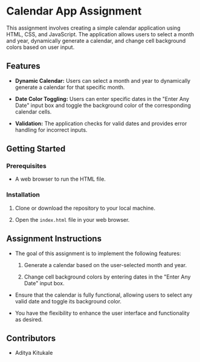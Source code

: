 # Calendar App Assignment

This assignment involves creating a simple calendar application using HTML, CSS, and JavaScript. The application allows users to select a month and year, dynamically generate a calendar, and change cell background colors based on user input.

## Features

- **Dynamic Calendar:** Users can select a month and year to dynamically generate a calendar for that specific month.

- **Date Color Toggling:** Users can enter specific dates in the "Enter Any Date" input box and toggle the background color of the corresponding calendar cells.

- **Validation:** The application checks for valid dates and provides error handling for incorrect inputs.

## Getting Started

### Prerequisites

- A web browser to run the HTML file.

### Installation

1. Clone or download the repository to your local machine.

2. Open the `index.html` file in your web browser.

## Assignment Instructions

- The goal of this assignment is to implement the following features:

    1. Generate a calendar based on the user-selected month and year.

    2. Change cell background colors by entering dates in the "Enter Any Date" input box.

- Ensure that the calendar is fully functional, allowing users to select any valid date and toggle its background color.

- You have the flexibility to enhance the user interface and functionality as desired.

## Contributors

- Aditya Kitukale
